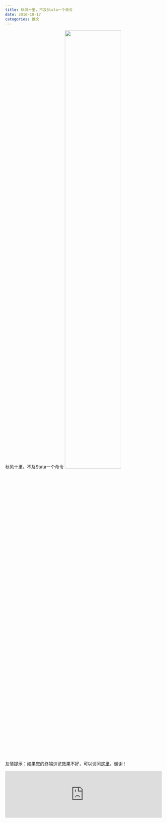 ```yaml
---
title: 秋风十里，不及Stata一个命令
date: 2016-10-17
categories: 推文
---
```

秋风十里，不及Stata一个命令
<img src="http://mmbiz.qpic.cn/mmbiz_jpg/ACviaWTBFxhZMj5Q2hqxS4ibwyMAXTNy9wZ3S5EdXFyz6C01RYoichib6IibEscjlkVbB59B7huHtNuUza3JCqkeOwg/0?wx_fmt=jpeg" style="width: 60%; height: auto;"/><!--more-->
友情提示：如果您的终端浏览效果不好，可以访问[这里](https://stata-club.github.io/stata_article/2016-10-17.html)，谢谢！
<iframe src="https://stata-club.github.io/stata_article/2016-10-17.html" id="iframepage" frameborder="0" scrolling="no" marginheight="0" marginwidth="0" width="100%" onLoad="iFrameHeight()"></iframe>
<script type="text/javascript" language="javascript">
function iFrameHeight() {
var ifm= document.getElementById("iframepage");
var subWeb = document.frames ? document.frames["iframepage"].document : ifm.contentDocument;   
if(ifm != null && subWeb != null) {
 ifm.height = subWeb.body.scrollHeight;
} 
} 
</script> 
